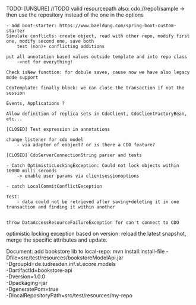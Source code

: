 TODO:
    [UNSURE] //TODO valid resourcepath also: cdo://repo1/sample
    -> then use the repository instead of the one in the options
    
    - add boot-starter: https://www.baeldung.com/spring-boot-custom-starter
    Simulate conflicts: create object, read with other repo, modify first one, modify second one, save both
        test (non)+ conflicting additions
    
    put all annotation based values outside template and into repo class
        ->not for everything!
    
    Check isNew function: for dobule saves, cause now we have also legacy mode support
    
    CdoTemplate: finally block: we can close the transaction if not the session 
        
    Events, Applications ?
    
    Allow definition of replica sets in CdoClient, CdoClientFactoryBean, etc...
    
    [CLOSED] Test expression in annotations
    
    change listener for cdo model
        - via adapter of eobject? or is there a CDO feature?
    
    [CLOSED] CdoServerConnectionString parser and tests
    
    - Catch OptimisticLockingException: Could not lock objects within 10000 milli seconds
        -> enable user params via clientsessionoptions
        
    - catch LocalCommitConflictException
    
    Test:
        - data could not be retrieved after saving+deleting it in one transaction and finding it within another
        
     
    throw DataAccessResourceFailureException for can't connect to CDO   
    
       
        
optimistic locking exception based on version: reload the latest snapshot, merge the specific attributes and update.
        
        
Document: add bookstore lib to local-repo:
mvn install:install-file  -Dfile=src/test/resources/bookstoreModelApi.jar \
                          -DgroupId=de.tudresden.inf.st.ecore.models \
                          -DartifactId=bookstore-api \
                          -Dversion=1.0.0 \
                          -Dpackaging=jar \
                          -DgeneratePom=true \
                          -DlocalRepositoryPath=src/test/resources/my-repo